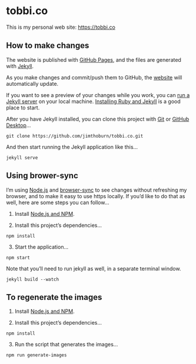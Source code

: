 # tobbi.co

This is my personal web site: https://tobbi.co

## How to make changes

The website is published with [GitHub Pages](https://pages.github.com), and the files are generated with [Jekyll](http://jekyllrb.com).

As you make changes and commit/push them to GitHub, the [website](https://tobbi.co) will automatically update.

If you want to see a preview of your changes while you work, you can [run a Jekyll server](https://jekyllrb.com) on your local machine. [Installing Ruby and Jekyll](https://jekyllrb.com/docs/installation/) is a good place to start.

After you have Jekyll installed, you can clone this project with [Git](https://git-scm.com) or [GitHub Desktop](https://desktop.github.com)…

```
git clone https://github.com/jimthoburn/tobbi.co.git
```

And then start running the Jekyll application like this...

```
jekyll serve
```

## Using brower-sync

I’m using [Node.js](https://nodejs.org) and [browser-sync](https://www.browsersync.io) to see changes without refreshing my browser, and to make it easy to use https locally. If you’d like to do that as well, here are some steps you can follow…

1. Install [Node.js and NPM](https://nodejs.org/en/download/).

2. Install this project’s dependencies...

```
npm install
```

3. Start the application…

```
npm start
```

Note that you’ll need to run jekyll as well, in a separate terminal window.

```
jekyll build --watch
```

## To regenerate the images

1. Install [Node.js and NPM](https://nodejs.org/en/download/).

2. Install this project’s dependencies...

```
npm install
```

3. Run the script that generates the images…

```
npm run generate-images
```
